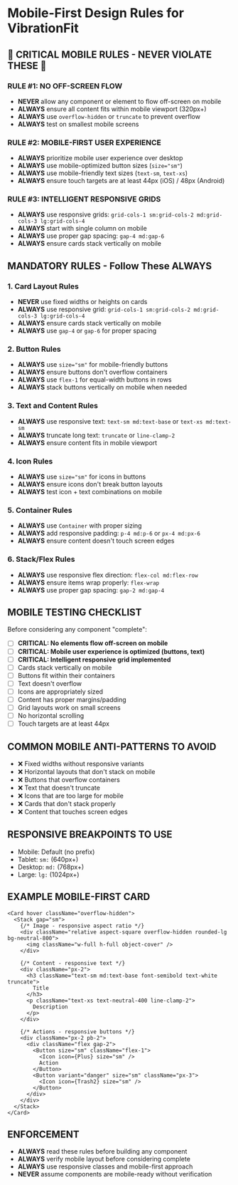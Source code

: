 # Mobile-First Design Rules for VibrationFit

## 🚨 CRITICAL MOBILE RULES - NEVER VIOLATE THESE 🚨

### **RULE #1: NO OFF-SCREEN FLOW**
- **NEVER** allow any component or element to flow off-screen on mobile
- **ALWAYS** ensure all content fits within mobile viewport (320px+)
- **ALWAYS** use `overflow-hidden` or `truncate` to prevent overflow
- **ALWAYS** test on smallest mobile screens

### **RULE #2: MOBILE-FIRST USER EXPERIENCE**
- **ALWAYS** prioritize mobile user experience over desktop
- **ALWAYS** use mobile-optimized button sizes (`size="sm"`)
- **ALWAYS** use mobile-friendly text sizes (`text-sm`, `text-xs`)
- **ALWAYS** ensure touch targets are at least 44px (iOS) / 48px (Android)

### **RULE #3: INTELLIGENT RESPONSIVE GRIDS**
- **ALWAYS** use responsive grids: `grid-cols-1 sm:grid-cols-2 md:grid-cols-3 lg:grid-cols-4`
- **ALWAYS** start with single column on mobile
- **ALWAYS** use proper gap spacing: `gap-4 md:gap-6`
- **ALWAYS** ensure cards stack vertically on mobile

## MANDATORY RULES - Follow These ALWAYS

### 1. Card Layout Rules
- **NEVER** use fixed widths or heights on cards
- **ALWAYS** use responsive grid: `grid-cols-1 sm:grid-cols-2 md:grid-cols-3 lg:grid-cols-4`
- **ALWAYS** ensure cards stack vertically on mobile
- **ALWAYS** use `gap-4` or `gap-6` for proper spacing

### 2. Button Rules
- **ALWAYS** use `size="sm"` for mobile-friendly buttons
- **ALWAYS** ensure buttons don't overflow containers
- **ALWAYS** use `flex-1` for equal-width buttons in rows
- **ALWAYS** stack buttons vertically on mobile when needed

### 3. Text and Content Rules
- **ALWAYS** use responsive text: `text-sm md:text-base` or `text-xs md:text-sm`
- **ALWAYS** truncate long text: `truncate` or `line-clamp-2`
- **ALWAYS** ensure content fits in mobile viewport

### 4. Icon Rules
- **ALWAYS** use `size="sm"` for icons in buttons
- **ALWAYS** ensure icons don't break button layouts
- **ALWAYS** test icon + text combinations on mobile

### 5. Container Rules
- **ALWAYS** use `Container` with proper sizing
- **ALWAYS** add responsive padding: `p-4 md:p-6` or `px-4 md:px-6`
- **ALWAYS** ensure content doesn't touch screen edges

### 6. Stack/Flex Rules
- **ALWAYS** use responsive flex direction: `flex-col md:flex-row`
- **ALWAYS** ensure items wrap properly: `flex-wrap`
- **ALWAYS** use proper gap spacing: `gap-2 md:gap-4`

## MOBILE TESTING CHECKLIST
Before considering any component "complete":
- [ ] **CRITICAL: No elements flow off-screen on mobile**
- [ ] **CRITICAL: Mobile user experience is optimized (buttons, text)**
- [ ] **CRITICAL: Intelligent responsive grid implemented**
- [ ] Cards stack vertically on mobile
- [ ] Buttons fit within their containers
- [ ] Text doesn't overflow
- [ ] Icons are appropriately sized
- [ ] Content has proper margins/padding
- [ ] Grid layouts work on small screens
- [ ] No horizontal scrolling
- [ ] Touch targets are at least 44px

## COMMON MOBILE ANTI-PATTERNS TO AVOID
- ❌ Fixed widths without responsive variants
- ❌ Horizontal layouts that don't stack on mobile
- ❌ Buttons that overflow containers
- ❌ Text that doesn't truncate
- ❌ Icons that are too large for mobile
- ❌ Cards that don't stack properly
- ❌ Content that touches screen edges

## RESPONSIVE BREAKPOINTS TO USE
- Mobile: Default (no prefix)
- Tablet: `sm:` (640px+)
- Desktop: `md:` (768px+)
- Large: `lg:` (1024px+)

## EXAMPLE MOBILE-FIRST CARD
```tsx
<Card hover className="overflow-hidden">
  <Stack gap="sm">
    {/* Image - responsive aspect ratio */}
    <div className="relative aspect-square overflow-hidden rounded-lg bg-neutral-800">
      <img className="w-full h-full object-cover" />
    </div>
    
    {/* Content - responsive text */}
    <div className="px-2">
      <h3 className="text-sm md:text-base font-semibold text-white truncate">
        Title
      </h3>
      <p className="text-xs text-neutral-400 line-clamp-2">
        Description
      </p>
    </div>
    
    {/* Actions - responsive buttons */}
    <div className="px-2 pb-2">
      <div className="flex gap-2">
        <Button size="sm" className="flex-1">
          <Icon icon={Plus} size="sm" />
          Action
        </Button>
        <Button variant="danger" size="sm" className="px-3">
          <Icon icon={Trash2} size="sm" />
        </Button>
      </div>
    </div>
  </Stack>
</Card>
```

## ENFORCEMENT
- **ALWAYS** read these rules before building any component
- **ALWAYS** verify mobile layout before considering complete
- **ALWAYS** use responsive classes and mobile-first approach
- **NEVER** assume components are mobile-ready without verification
